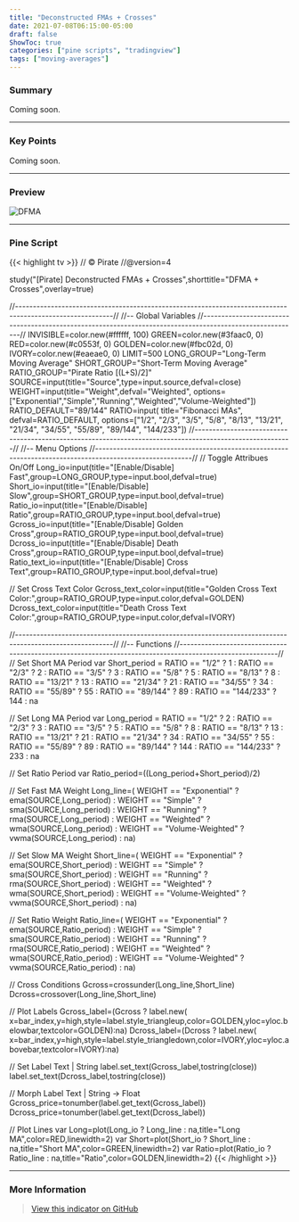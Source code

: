 ```yaml
---
title: "Deconstructed FMAs + Crosses"
date: 2021-07-08T06:15:00-05:00
draft: false
ShowToc: true
categories: ["pine scripts", "tradingview"]
tags: ["moving-averages"]
---
```


### Summary
Coming soon.

---

### Key Points
Coming soon.

---

### Preview
![DFMA](/pine/dfma/dfma.png#center)

---

### Pine Script
{{< highlight tv >}}
// © Pirate
//@version=4

study("[Pirate] Deconstructed FMAs + Crosses",shorttitle="DFMA + Crosses",overlay=true)

//---------------------------------------------------------------------------------------------------------//
//-- Global Variables
//---------------------------------------------------------------------------------------------------------//
INVISIBLE=color.new(#ffffff, 100)
GREEN=color.new(#3faac0, 0)
RED=color.new(#c0553f, 0)
GOLDEN=color.new(#fbc02d, 0)
IVORY=color.new(#eaeae0, 0)
LIMIT=500
LONG_GROUP="Long-Term Moving Average"
SHORT_GROUP="Short-Term Moving Average"
RATIO_GROUP="Pirate Ratio [(L+S)/2]"
SOURCE=input(title="Source",type=input.source,defval=close)
WEIGHT=input(title="Weight",defval="Weighted",
     options=["Exponential","Simple","Running","Weighted","Volume-Weighted"])
RATIO_DEFAULT="89/144"
RATIO=input(
     title="Fibonacci MAs",
     defval=RATIO_DEFAULT, 
     options=["1/2", "2/3", "3/5", "5/8", "8/13", "13/21", "21/34", "34/55", "55/89", "89/144", "144/233"])
//---------------------------------------------------------------------------------------------------------//
//-- Menu Options
//---------------------------------------------------------------------------------------------------------//
// Toggle Attribues On/Off
Long_io=input(title="[Enable/Disable] Fast",group=LONG_GROUP,type=input.bool,defval=true)
Short_io=input(title="[Enable/Disable] Slow",group=SHORT_GROUP,type=input.bool,defval=true)
Ratio_io=input(title="[Enable/Disable] Ratio",group=RATIO_GROUP,type=input.bool,defval=true)
Gcross_io=input(title="[Enable/Disable] Golden Cross",group=RATIO_GROUP,type=input.bool,defval=true)
Dcross_io=input(title="[Enable/Disable] Death Cross",group=RATIO_GROUP,type=input.bool,defval=true)
Ratio_text_io=input(title="[Enable/Disable] Cross Text",group=RATIO_GROUP,type=input.bool,defval=true)

// Set Cross Text Color
Gcross_text_color=input(title="Golden Cross Text Color:",group=RATIO_GROUP,type=input.color,defval=GOLDEN)
Dcross_text_color=input(title="Death Cross Text Color:",group=RATIO_GROUP,type=input.color,defval=IVORY)

//---------------------------------------------------------------------------------------------------------//
//-- Functions
//---------------------------------------------------------------------------------------------------------//
// Set Short MA Period
var Short_period = 
     RATIO == "1/2" ? 1 :
     RATIO == "2/3" ? 2 :
     RATIO == "3/5" ? 3 :
     RATIO == "5/8" ? 5 :
     RATIO == "8/13" ? 8 :
     RATIO == "13/21" ? 13 :
     RATIO == "21/34" ? 21 :
     RATIO == "34/55" ? 34 :
     RATIO == "55/89" ? 55 :
     RATIO == "89/144" ? 89 :
     RATIO == "144/233" ? 144 :
     na
    
// Set Long MA Period
var Long_period = 
     RATIO == "1/2" ? 2 :
     RATIO == "2/3" ? 3 :
     RATIO == "3/5" ? 5 :
     RATIO == "5/8" ? 8 :
     RATIO == "8/13" ? 13 :
     RATIO == "13/21" ? 21 :
     RATIO == "21/34" ? 34 :
     RATIO == "34/55" ? 55 :
     RATIO == "55/89" ? 89 :
     RATIO == "89/144" ? 144 :
     RATIO == "144/233" ? 233 :
     na

// Set Ratio Period
var Ratio_period=((Long_period+Short_period)/2)

// Set Fast MA Weight
Long_line=(
     WEIGHT == "Exponential" ? ema(SOURCE,Long_period) :
     WEIGHT == "Simple" ? sma(SOURCE,Long_period) :
     WEIGHT == "Running" ? rma(SOURCE,Long_period) :
     WEIGHT == "Weighted" ? wma(SOURCE,Long_period) :
     WEIGHT == "Volume-Weighted" ? vwma(SOURCE,Long_period) :
     na)

// Set Slow MA Weight
Short_line=(
     WEIGHT == "Exponential" ? ema(SOURCE,Short_period) :
     WEIGHT == "Simple" ? sma(SOURCE,Short_period) :
     WEIGHT == "Running" ? rma(SOURCE,Short_period) :
     WEIGHT == "Weighted" ? wma(SOURCE,Short_period) :
     WEIGHT == "Volume-Weighted" ? vwma(SOURCE,Short_period) :
     na)

// Set Ratio Weight
Ratio_line=(
     WEIGHT == "Exponential" ? ema(SOURCE,Ratio_period) :
     WEIGHT == "Simple" ? sma(SOURCE,Ratio_period) :
     WEIGHT == "Running" ? rma(SOURCE,Ratio_period) :
     WEIGHT == "Weighted" ? wma(SOURCE,Ratio_period) :
     WEIGHT == "Volume-Weighted" ? vwma(SOURCE,Ratio_period) :
     na)

// Cross Conditions
Gcross=crossunder(Long_line,Short_line)
Dcross=crossover(Long_line,Short_line)

// Plot Labels
Gcross_label=(Gcross ? label.new(
     x=bar_index,y=high,style=label.style_triangleup,color=GOLDEN,yloc=yloc.belowbar,textcolor=GOLDEN):na)
Dcross_label=(Dcross ? label.new(
     x=bar_index,y=high,style=label.style_triangledown,color=IVORY,yloc=yloc.abovebar,textcolor=IVORY):na)

// Set Label Text | String
label.set_text(Gcross_label,tostring(close))
label.set_text(Dcross_label,tostring(close))

// Morph Label Text | String -> Float
Gcross_price=tonumber(label.get_text(Gcross_label))
Dcross_price=tonumber(label.get_text(Dcross_label))

// Plot Lines
var Long=plot(Long_io ? Long_line : na,title="Long MA",color=RED,linewidth=2)
var Short=plot(Short_io ? Short_line : na,title="Short MA",color=GREEN,linewidth=2)
var Ratio=plot(Ratio_io ? Ratio_line : na,title="Ratio",color=GOLDEN,linewidth=2)
{{< /highlight >}}

---

### More Information
> [View this indicator on GitHub](https://github.com/PirateCrypto/TradingView/blob/main/Indicators/%5BPirate%5D%20Deconstructed%20FMAs%20%2B%20Crosses.pine)